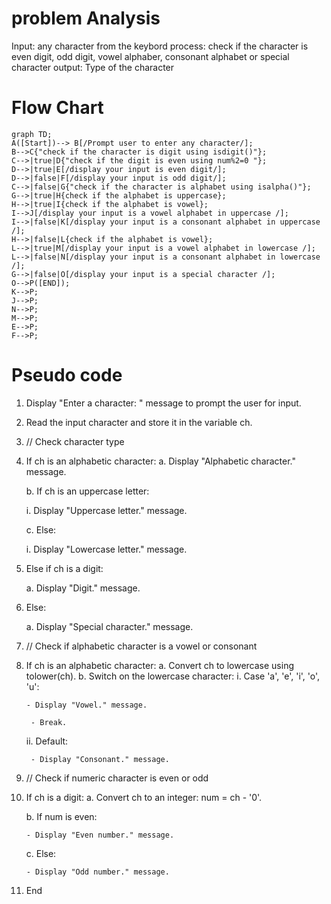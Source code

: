 # problem Analysis
Input: any character from the keybord
process: check if the character is even digit, odd digit, vowel alphaber, consonant alphabet or special character
output: Type of the character
# Flow Chart
```mermaid
graph TD;
A([Start])--> B[/Prompt user to enter any character/];
B-->C{"check if the character is digit using isdigit()"};
C-->|true|D{"check if the digit is even using num%2=0 "};
D-->|true|E[/display your input is even digit/];
D-->|false|F[/display your input is odd digit/];
C-->|false|G{"check if the character is alphabet using isalpha()"};
G-->|true|H{check if the alphabet is uppercase};
H-->|true|I{check if the alphabet is vowel};
I-->J[/display your input is a vowel alphabet in uppercase /];
I-->|false|K[/display your input is a consonant alphabet in uppercase /];
H-->|false|L{check if the alphabet is vowel};
L-->|true|M[/display your input is a vowel alphabet in lowercase /];
L-->|false|N[/display your input is a consonant alphabet in lowercase /];
G-->|false|O[/display your input is a special character /];
O-->P([END]);
K-->P;
J-->P;
N-->P;
M-->P;
E-->P;
F-->P;
```
# Pseudo code
1. Display "Enter a character: " message to prompt the user for input.
2. Read the input character and store it in the variable ch.

3. // Check character type
4. If ch is an alphabetic character:
   a. Display "Alphabetic character." message.

   b. If ch is an uppercase letter:

      i. Display "Uppercase letter." message.

   c. Else:

      i. Display "Lowercase letter." message.
6. Else if ch is a digit:

   a. Display "Digit." message.
8. Else:

   a. Display "Special character." message.

10. // Check if alphabetic character is a vowel or consonant
11. If ch is an alphabetic character:
    a. Convert ch to lowercase using tolower(ch).
     b. Switch on the lowercase character:
      i. Case 'a', 'e', 'i', 'o', 'u':

        - Display "Vowel." message.

         - Break.

      ii. Default:

         - Display "Consonant." message.

13. // Check if numeric character is even or odd
14. If ch is a digit:
    a. Convert ch to an integer: num = ch - '0'.

    b. If num is even:

        - Display "Even number." message.

    c. Else:

        - Display "Odd number." message.

16. End

